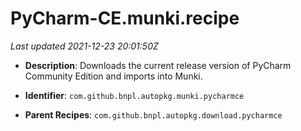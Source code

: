 # PyCharm-CE.munki.recipe

_Last updated 2021-12-23 20:01:50Z_

- **Description**: Downloads the current release version of PyCharm Community Edition and imports into Munki.

- **Identifier**: `com.github.bnpl.autopkg.munki.pycharmce`

- **Parent Recipes**: `com.github.bnpl.autopkg.download.pycharmce`
